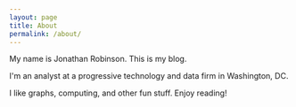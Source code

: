 ```yaml
---
layout: page
title: About
permalink: /about/
---
```


My name is Jonathan Robinson. This is my blog. 

I'm an analyst at a progressive technology and data firm in Washington, DC.

I like graphs, computing, and other fun stuff. Enjoy reading!
